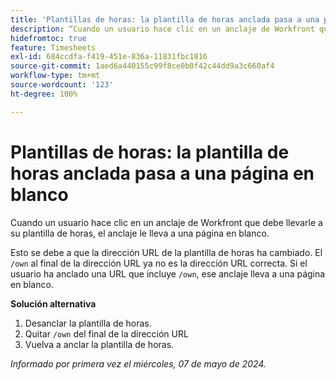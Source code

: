 ```yaml
---
title: 'Plantillas de horas: la plantilla de horas anclada pasa a una página en blanco'
description: “Cuando un usuario hace clic en un anclaje de Workfront que debe llevarle a su plantilla de horas, el anclaje le lleva a una página en blanco. Hay una solución disponible.
hidefromtoc: true
feature: Timesheets
exl-id: 684ccdfa-f419-451e-836a-11831fbc1816
source-git-commit: 1aed6a440155c99f8ce0b0f42c44dd9a3c660af4
workflow-type: tm+mt
source-wordcount: '123'
ht-degree: 100%

---
```


# Plantillas de horas: la plantilla de horas anclada pasa a una página en blanco

<!--article live for workaround-->

Cuando un usuario hace clic en un anclaje de Workfront que debe llevarle a su plantilla de horas, el anclaje le lleva a una página en blanco.

Esto se debe a que la dirección URL de la plantilla de horas ha cambiado. El `/own` al final de la dirección URL ya no es la dirección URL correcta. Si el usuario ha anclado una URL que incluye `/own`, ese anclaje lleva a una página en blanco.

**Solución alternativa**

1. Desanclar la plantilla de horas.
1. Quitar `/own` del final de la dirección URL
1. Vuelva a anclar la plantilla de horas.

_Informado por primera vez el miércoles, 07 de mayo de 2024._
